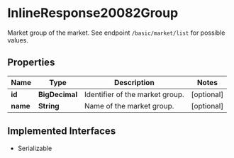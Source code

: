 

# InlineResponse20082Group

Market group of the market. See endpoint `/basic/market/list` for possible values.

## Properties

Name | Type | Description | Notes
------------ | ------------- | ------------- | -------------
**id** | **BigDecimal** | Identifier of the market group. |  [optional]
**name** | **String** | Name of the market group. |  [optional]


## Implemented Interfaces

* Serializable


